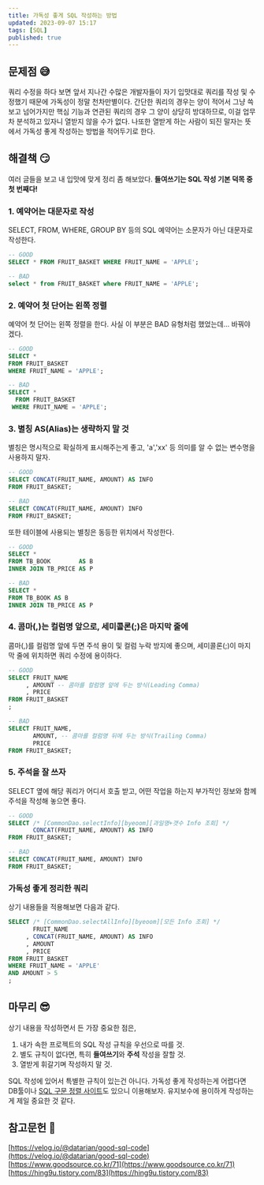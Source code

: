 ```yaml
---
title: 가독성 좋게 SQL 작성하는 방법
updated: 2023-09-07 15:17
tags: [SQL]
published: true
---
```


## 문제점 &#128517;
쿼리 수정을 하다 보면 앞서 지나간 수많은 개발자들이 자기 입맛대로 쿼리를 작성 및 수정했기 때문에 가독성이 정말 천차만별이다. 간단한 쿼리의 경우는 양이 적어서 그냥 쓱 보고 넘어가지만 핵심 기능과 연관된 쿼리의 경우 그 양이 상당히 방대하므로, 이걸 업무차 분석하고 있자니 열받지 않을 수가 없다. 나또한 열받게 하는 사람이 되진 말자는 뜻에서 가독성 좋게 작성하는 방법을 적어두기로 한다.



## 해결책 &#128527;
여러 글들을 보고 내 입맛에 맞게 정리 좀 해보았다. **들여쓰기는 SQL 작성 기본 덕목 중 첫 번째다!**

### 1. 예약어는 대문자로 작성
SELECT, FROM, WHERE, GROUP BY 등의 SQL 예약어는 소문자가 아닌 대문자로 작성한다.
```SQL
-- GOOD
SELECT * FROM FRUIT_BASKET WHERE FRUIT_NAME = 'APPLE';

-- BAD
select * from FRUIT_BASKET where FRUIT_NAME = 'APPLE';
```

### 2. 예약어 첫 단어는 왼쪽 정렬
예약어 첫 단어는 왼쪽 정렬을 한다. 사실 이 부분은 BAD 유형처럼 했었는데... 바꿔야겠다.
```SQL
-- GOOD
SELECT * 
FROM FRUIT_BASKET 
WHERE FRUIT_NAME = 'APPLE';

-- BAD
SELECT * 
  FROM FRUIT_BASKET 
 WHERE FRUIT_NAME = 'APPLE';
```

### 3. 별칭 AS(Alias)는 생략하지 말 것
별칭은 명시적으로 확실하게 표시해주는게 좋고, 'a','xx' 등 의미를 알 수 없는 변수명을 사용하지 말자.
```SQL
-- GOOD
SELECT CONCAT(FRUIT_NAME, AMOUNT) AS INFO 
FROM FRUIT_BASKET;

-- BAD
SELECT CONCAT(FRUIT_NAME, AMOUNT) INFO
FROM FRUIT_BASKET;
```
또한 테이블에 사용되는 별칭은 동등한 위치에서 작성한다.
```SQL
-- GOOD
SELECT *
FROM TB_BOOK        AS B
INNER JOIN TB_PRICE AS P

-- BAD
SELECT *
FROM TB_BOOK AS B
INNER JOIN TB_PRICE AS P
```

### 4. 콤마(,)는 컬럼명 앞으로, 세미콜론(;)은 마지막 줄에
콤마(,)를 컬럼명 앞에 두면 주석 용이 및 컬럼 누락 방지에 좋으며, 세미콜론(;)이 마지막 줄에 위치하면 쿼리 수정에 용이하다. 
```SQL
-- GOOD
SELECT FRUIT_NAME
     , AMOUNT -- 콤마를 컬럼명 앞에 두는 방식(Leading Comma)
     , PRICE
FROM FRUIT_BASKET
;

-- BAD
SELECT FRUIT_NAME,
       AMOUNT, -- 콤마를 컬럼명 뒤에 두는 방식(Trailing Comma)
       PRICE
FROM FRUIT_BASKET;
```

### 5. 주석을 잘 쓰자
SELECT 옆에 해당 쿼리가 어디서 호출 받고, 어떤 작업을 하는지 부가적인 정보와 함께 주석을 작성해 놓으면 좋다.
```SQL
-- GOOD
SELECT /* [CommonDao.selectInfo][byeoom][과일명+갯수 Info 조회] */
       CONCAT(FRUIT_NAME, AMOUNT) AS INFO 
FROM FRUIT_BASKET;

-- BAD
SELECT CONCAT(FRUIT_NAME, AMOUNT) INFO
FROM FRUIT_BASKET;
```

### 가독성 좋게 정리한 쿼리
상기 내용들을 적용해보면 다음과 같다.
```SQL
SELECT /* [CommonDao.selectAllInfo][byeoom][모든 Info 조회] */
       FRUIT_NAME
     , CONCAT(FRUIT_NAME, AMOUNT) AS INFO
     , AMOUNT
     , PRICE
FROM FRUIT_BASKET
WHERE FRUIT_NAME = 'APPLE'
AND AMOUNT > 5
;
```


## 마무리 &#128526;
상기 내용을 작성하면서 든 가장 중요한 점은,
 1. 내가 속한 프로젝트의 SQL 작성 규칙을 우선으로 따를 것.
 2. 별도 규칙이 없다면, 특히 **들여쓰기**와 **주석** 작성을 잘할 것.
 3. 열받게 휘갈기며 작성하지 말 것.

SQL 작성에 있어서 특별한 규칙이 있는건 아니다. 가독성 좋게 작성하는게 어렵다면 DB툴이나 [SQL 구문 정렬 사이트](https://www.dpriver.com/pp/sqlformat.htm)도 있으니 이용해보자. 유지보수에 용이하게 작성하는게 제일 중요한 것 같다.



## 참고문헌 &#128221;
[https://velog.io/@datarian/good-sql-code](https://velog.io/@datarian/good-sql-code)   
[https://www.goodsource.co.kr/71](https://www.goodsource.co.kr/71)   
[https://hing9u.tistory.com/83](https://hing9u.tistory.com/83)
